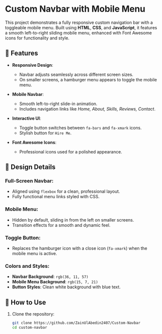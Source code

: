 # Custom Navbar with Mobile Menu

This project demonstrates a fully responsive custom navigation bar with a toggleable mobile menu. Built using **HTML**, **CSS**, and **JavaScript**, it features a smooth left-to-right sliding mobile menu, enhanced with Font Awesome icons for functionality and style.

## 🌟 Features

- **Responsive Design**:
  - Navbar adjusts seamlessly across different screen sizes.
  - On smaller screens, a hamburger menu appears to toggle the mobile menu.

- **Mobile Navbar**:
  - Smooth left-to-right slide-in animation.
  - Includes navigation links like *Home, About, Skills, Reviews, Contact*.

- **Interactive UI**:
  - Toggle button switches between `fa-bars` and `fa-xmark` icons.
  - Stylish button for `Hire Me`.

- **Font Awesome Icons**:
  - Professional icons used for a polished appearance.

## 🎨 Design Details

### Full-Screen Navbar:
- Aligned using `flexbox` for a clean, professional layout.
- Fully functional menu links styled with CSS.

### Mobile Menu:
- Hidden by default, sliding in from the left on smaller screens.
- Transition effects for a smooth and dynamic feel.

### Toggle Button:
- Replaces the hamburger icon with a close icon (`fa-xmark`) when the mobile menu is active.

### Colors and Styles:
- **Navbar Background**: `rgb(36, 11, 57)`
- **Mobile Menu Background**: `rgb(15, 7, 21)`
- **Button Styles**: Clean white background with blue text.

## 🚀 How to Use

1. Clone the repository:
   ```bash
   git clone https://github.com/ZainUlAbedin2407/Custom-Navbar
   cd custom-navbar
